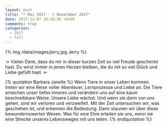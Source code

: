 ```yaml
---
layout: post
title: "* Mai 2017 - † Novermber 2017"
date: 2017-11-07 19:16:06 +0100
comments: true
categories: 
  - 2017
  - fall
---
```


{% img /data/images/jerry.jpg Jerry %}

-> Vielen Dank, dass du mir in dieser kurzen Zeit so viel Freude
geschenkt hast. Du wirst immer in jenen Herzen bleiben, die du mit so
viel Glück und Liebe gefüllt hast. <-

{% quotation Barbara Janelle %}
Wenn Tiere in unser Leben kommen, treten wir eine Reise voller
Abenteuer, Lernprozesse und Liebe an. Die Tiere erreichen unser tiefes
Inneres und verändern uns auf eine kaum beschreibbare Weise. Unsere
Liebe wächst. Und wenn sie dann von uns gehen, sind wir verloren und
verzweifelt. Mit der Zeit untersuchen wir, was geschehen ist, und
erkennen die Bedeutung. Dann staunen wir über diese bewundernswerten
Wesen. Was für eine Ehre erteilen sie uns, wenn sie eine Strecke
unseres Lebensweges mit uns teilen.
{% endquotation %}
